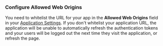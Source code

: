 ### Configure Allowed Web Origins

You need to whitelist the URL for your app in the **Allowed Web Origins** field in your [Application Settings](${manage_url}/#/applications/${account.clientId}/settings). If you don't whitelist your application URL, the application will be unable to automatically refresh the authentication tokens and your users will be logged out the next time they visit the application, or refresh the page.
